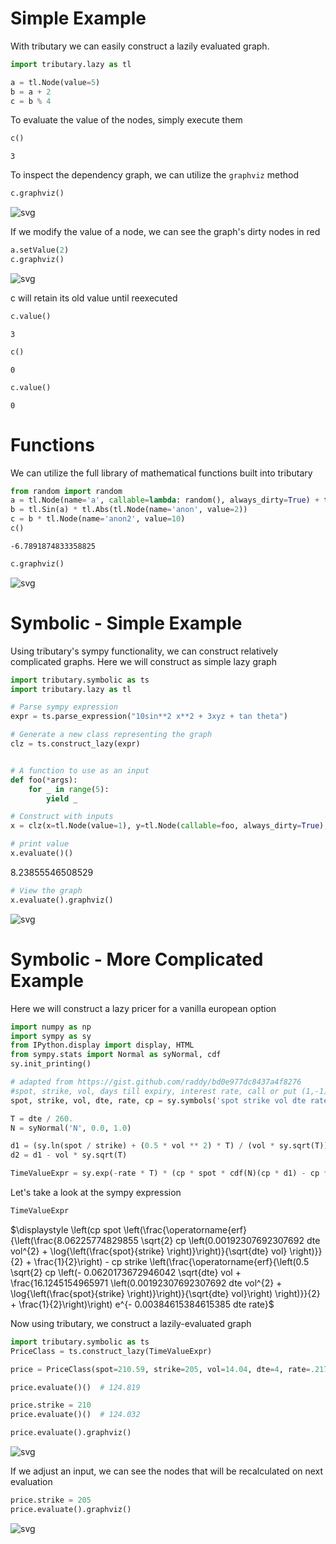 # Simple Example
With tributary we can easily construct a lazily evaluated graph.


```python
import tributary.lazy as tl
```


```python
a = tl.Node(value=5)
b = a + 2
c = b % 4
```

To evaluate the value of the nodes, simply execute them


```python
c()
```




    3



To inspect the dependency graph, we can utilize the `graphviz` method


```python
c.graphviz()
```




![svg](output_6_0.svg)



If we modify the value of a node, we can see the graph's dirty nodes in red


```python
a.setValue(2)
c.graphviz()
```




![svg](output_8_0.svg)



c will retain its old value until reexecuted


```python
c.value()
```




    3




```python
c()
```




    0




```python
c.value()
```




    0



# Functions
We can utilize the full library of mathematical functions built into tributary


```python
from random import random
a = tl.Node(name='a', callable=lambda: random(), always_dirty=True) + tl.Cos(a)
b = tl.Sin(a) * tl.Abs(tl.Node(name='anon', value=2))
c = b * tl.Node(name='anon2', value=10)
c()
```




    -6.7891874833358825




```python
c.graphviz()
```




![svg](output_15_0.svg)



# Symbolic - Simple Example
Using tributary's sympy functionality, we can construct relatively complicated graphs. Here we will construct as simple lazy graph


```python
import tributary.symbolic as ts
import tributary.lazy as tl

# Parse sympy expression
expr = ts.parse_expression("10sin**2 x**2 + 3xyz + tan theta")

# Generate a new class representing the graph
clz = ts.construct_lazy(expr)


# A function to use as an input
def foo(*args):
    for _ in range(5):
        yield _

# Construct with inputs
x = clz(x=tl.Node(value=1), y=tl.Node(callable=foo, always_dirty=True), z=tl.Node(value=1), theta=tl.Node(value=4))
```


```python
# print value
x.evaluate()()
```




$\displaystyle 8.23855546508529$




```python
# View the graph
x.evaluate().graphviz()
```




![svg](output_19_0.svg)



# Symbolic - More Complicated Example
Here we will construct a lazy pricer for a vanilla european option


```python
import numpy as np
import sympy as sy
from IPython.display import display, HTML
from sympy.stats import Normal as syNormal, cdf
sy.init_printing()

# adapted from https://gist.github.com/raddy/bd0e977dc8437a4f8276
#spot, strike, vol, days till expiry, interest rate, call or put (1,-1)
spot, strike, vol, dte, rate, cp = sy.symbols('spot strike vol dte rate cp')

T = dte / 260.
N = syNormal('N', 0.0, 1.0)

d1 = (sy.ln(spot / strike) + (0.5 * vol ** 2) * T) / (vol * sy.sqrt(T))
d2 = d1 - vol * sy.sqrt(T)

TimeValueExpr = sy.exp(-rate * T) * (cp * spot * cdf(N)(cp * d1) - cp * strike  * cdf(N)(cp * d2))
```

Let's take a look at the sympy expression



```python
TimeValueExpr
```




$\displaystyle \left(cp spot \left(\frac{\operatorname{erf}{\left(\frac{8.06225774829855 \sqrt{2} cp \left(0.00192307692307692 dte vol^{2} + \log{\left(\frac{spot}{strike} \right)}\right)}{\sqrt{dte} vol} \right)}}{2} + \frac{1}{2}\right) - cp strike \left(\frac{\operatorname{erf}{\left(0.5 \sqrt{2} cp \left(- 0.0620173672946042 \sqrt{dte} vol + \frac{16.1245154965971 \left(0.00192307692307692 dte vol^{2} + \log{\left(\frac{spot}{strike} \right)}\right)}{\sqrt{dte} vol}\right) \right)}}{2} + \frac{1}{2}\right)\right) e^{- 0.00384615384615385 dte rate}$



Now using tributary, we construct a lazily-evaluated graph



```python
import tributary.symbolic as ts
PriceClass = ts.construct_lazy(TimeValueExpr)

price = PriceClass(spot=210.59, strike=205, vol=14.04, dte=4, rate=.2175, cp=-1)

price.evaluate()()  # 124.819

price.strike = 210
price.evaluate()()  # 124.032

price.evaluate().graphviz()

```




![svg](output_25_0.svg)



If we adjust an input, we can see the nodes that will be recalculated on next evaluation



```python
price.strike = 205
price.evaluate().graphviz()

```




![svg](output_27_0.svg)




```python

```
